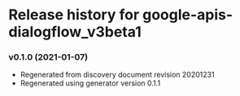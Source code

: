 # Release history for google-apis-dialogflow_v3beta1

### v0.1.0 (2021-01-07)

* Regenerated from discovery document revision 20201231
* Regenerated using generator version 0.1.1

